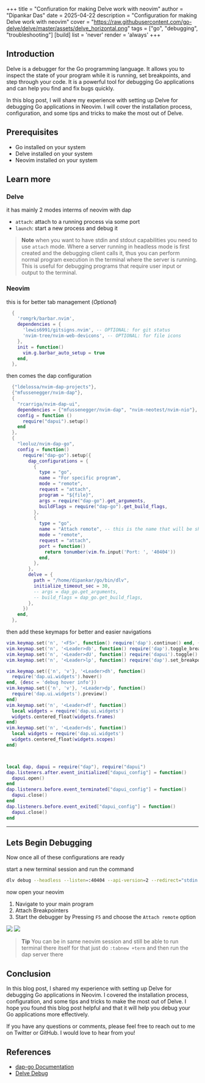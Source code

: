 +++
title = "Confiuration for making Delve work with neovim"
author = "Dipankar Das"
date = 2025-04-22
description = "Configuration for making Delve work with neovim"
cover = "https://raw.githubusercontent.com/go-delve/delve/master/assets/delve_horizontal.png"
tags = ["go", "debugging", "troubleshooting"]
[build]
  list = 'never'
  render = 'always'
+++

## Introduction

Delve is a debugger for the Go programming language. It allows you to inspect the state of your program while it is running, set breakpoints, and step through your code. It is a powerful tool for debugging Go applications and can help you find and fix bugs quickly.

In this blog post, I will share my experience with setting up Delve for debugging Go applications in Neovim. I will cover the installation process, configuration, and some tips and tricks to make the most out of Delve.

## Prerequisites
- Go installed on your system
- Delve installed on your system
- Neovim installed on your system

## Learn more

### Delve

it has mainly 2 modes interms of neovim with dap
- `attach`: attach to a running process via some port
- `launch`: start a new process and debug it

> **Note**
> when you want to have stdin and stdout capabilities you need to use `attach` mode. Where a server running in headless mode is first created and the debugging client calls it, thus you can perform normal program execution in the terminal where the server is running. This is useful for debugging programs that require user input or output to the terminal.

### Neovim

this is for better tab management (_Optional_)
```lua
  {
    'romgrk/barbar.nvim',
    dependencies = {
      'lewis6991/gitsigns.nvim', -- OPTIONAL: for git status
      'nvim-tree/nvim-web-devicons', -- OPTIONAL: for file icons
    },
    init = function()
      vim.g.barbar_auto_setup = true
    end,
  },
```

then comes the dap configuration
```lua
  {"ldelossa/nvim-dap-projects"},
  {"mfussenegger/nvim-dap"},
  {
    "rcarriga/nvim-dap-ui",
    dependencies = {"mfussenegger/nvim-dap", "nvim-neotest/nvim-nio"},
    config = function ()
      require("dapui").setup()
    end
  },
  {
    "leoluz/nvim-dap-go",
    config = function()
      require("dap-go").setup({
        dap_configurations = {
          {
            type = "go",
            name = "For specific program",
            mode = "remote",
            request = "attach",
            program = "${file}",
            args = require("dap-go").get_arguments,
            buildFlags = require("dap-go").get_build_flags,
          },
          {
            type = "go",
            name = "Attach remote", -- this is the name that will be shown in the dap ui
            mode = "remote",
            request = "attach",
            port = function()
              return tonumber(vim.fn.input('Port: ', '40404'))
            end,
          },
        },
        delve = {
          path = "/home/dipankar/go/bin/dlv",
          initialize_timeout_sec = 30,
          -- args = dap_go.get_arguments,
          -- build_flags = dap_go.get_build_flags,
        },
      })
    end,
  },
```

then add these keymaps for better and easier navigations
```lua
vim.keymap.set('n', '<F5>', function() require('dap').continue() end, { desc = 'Go debug CONTINUE' })
vim.keymap.set('n', '<Leader>db', function() require('dap').toggle_breakpoint() end, { desc = '[D]ebug [b]reakpoint' })
vim.keymap.set('n', '<Leader>dU', function() require('dapui').toggle() end, { desc = '[D]ebug [U]UI toggle' })
vim.keymap.set('n', '<Leader>lp', function() require('dap').set_breakpoint(nil, nil, vim.fn.input('Log point message: ')) end, { desc = '[l]log pointer for debug' })

vim.keymap.set({'n', 'v'}, '<Leader>dh', function()
  require('dap.ui.widgets').hover()
end, {desc = 'debug hover info'})
vim.keymap.set({'n', 'v'}, '<Leader>dp', function()
  require('dap.ui.widgets').preview()
end)
vim.keymap.set('n', '<Leader>df', function()
  local widgets = require('dap.ui.widgets')
  widgets.centered_float(widgets.frames)
end)
vim.keymap.set('n', '<Leader>ds', function()
  local widgets = require('dap.ui.widgets')
  widgets.centered_float(widgets.scopes)
end)



local dap, dapui = require("dap"), require("dapui")
dap.listeners.after.event_initialized["dapui_config"] = function()
  dapui.open()
end
dap.listeners.before.event_terminated["dapui_config"] = function()
  dapui.close()
end
dap.listeners.before.event_exited["dapui_config"] = function()
  dapui.close()
end
```

---

## Lets Begin Debugging

Now once all of these configurations are ready

start a new terminal session and run the command
```bash
dlv debug --headless --listen=:40404 --api-version=2 --redirect="stdin:/dev/stdin" --redirect="stdout:/dev/stdout" --redirect="stderr:/dev/stderr" -- <program args>
```

now open your neovim
1. Navigate to your main program
2. Attach Breakpointers
3. Start the debugger by Pressing `F5` and choose the `Attach remote` option

![](/img/blogs/dap-1.png)
![](/img/blogs/dap-2.png)


> **Tip**
> You can be in same neovim session and still be able to run terminal there itself
> for that just do `:tabnew +term` and then run the dap server there


## Conclusion
In this blog post, I shared my experience with setting up Delve for debugging Go applications in Neovim. I covered the installation process, configuration, and some tips and tricks to make the most out of Delve. I hope you found this blog post helpful and that it will help you debug your Go applications more effectively.

If you have any questions or comments, please feel free to reach out to me on Twitter or GitHub. I would love to hear from you!

## References
- [dap-go Documentation](https://github.com/leoluz/nvim-dap-go?tab=readme-ov-file#configuring)
- [Delve Debug](https://github.com/go-delve/delve/blob/master/Documentation/faq.md)
